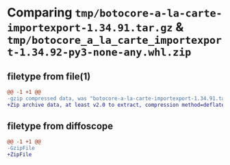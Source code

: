 # Comparing `tmp/botocore-a-la-carte-importexport-1.34.91.tar.gz` & `tmp/botocore_a_la_carte_importexport-1.34.92-py3-none-any.whl.zip`

## filetype from file(1)

```diff
@@ -1 +1 @@
-gzip compressed data, was "botocore-a-la-carte-importexport-1.34.91.tar", last modified: Thu Apr 25 01:03:37 2024, max compression
+Zip archive data, at least v2.0 to extract, compression method=deflate
```

## filetype from diffoscope

```diff
@@ -1 +1 @@
-GzipFile
+ZipFile
```

